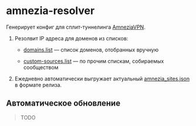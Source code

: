 # amnezia-resolver

Генерирует конфиг для сплит-туннелинга [AmneziaVPN](https://github.com/amnezia-vpn).

1. Резолвит IP адреса для доменов из списков:

    - [domains.list](./sources/domains.list) — список доменов, отобранных вручную

    - [custom-sources.list](./sources/custom-sources.list) — по прочим спискам, собираемых сообществом

2. Ежедневно автоматически выгружает актуальный [amnezia_sites.json](https://github.com/Xpucmoc-Bockpec/amnezia-resolver/releases/tag/latest) в формате релиза.

## Автоматическое обновление

> TODO
